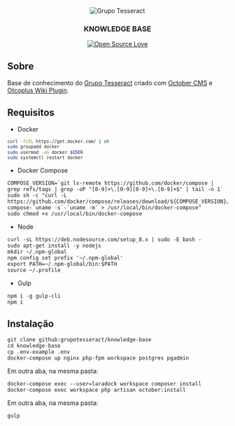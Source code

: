 <p align="center">
  <img src="https://res.cloudinary.com/tesseract/image/upload/c_scale,h_214/v1507448079/logo-tesseract-completo-preto.png" alt="Grupo Tesseract" />
</p>

<h3 align="center">KNOWLEDGE BASE</h3>

<p align="center">
  <a href="https://github.com/ellerbrock/open-source-badges"><img src="https://badges.frapsoft.com/os/v2/open-source.png?v=103" alt="Open Source Love"></a>
</p>

## Sobre

Base de conhecimento do [Grupo Tesseract](https://grupotesseract.com.br) criado com [October CMS](http://octobercms.com) e [Otcoplus Wiki Plugin](https://octobercms.com/plugin/octoplus-wiki).

## Requisitos

- Docker

<small>

``` bash
curl -fsSL https://get.docker.com/ | sh
sudo groupadd docker
sudo usermod -aG docker $USER
sudo systemctl restart docker
```

</small>

- Docker Compose

```
COMPOSE_VERSION=`git ls-remote https://github.com/docker/compose | grep refs/tags | grep -oP "[0-9]+\.[0-9][0-9]+\.[0-9]+$" | tail -n 1`
sudo sh -c "curl -L https://github.com/docker/compose/releases/download/${COMPOSE_VERSION}/docker-compose-`uname -s`-`uname -m` > /usr/local/bin/docker-compose"
sudo chmod +x /usr/local/bin/docker-compose
```

- Node

```
curl -sL https://deb.nodesource.com/setup_8.x | sudo -E bash -
sudo apt-get install -y nodejs
mkdir ~/.npm-global
npm config set prefix '~/.npm-global'
export PATH=~/.npm-global/bin:$PATH
source ~/.profile
```

- Gulp

```
npm i -g gulp-cli
npm i
```

## Instalação


```
git clone github:grupotesseract/knowledge-base
cd knowledge-base
cp .env-example .env
docker-compose up nginx php-fpm workspace postgres pgadmin
```

Em outra aba, na mesma pasta:

```
docker-compose exec --user=laradock workspace composer install
docker-compose exec workspace php artisan october:install
```

Em outra aba, na mesma pasta:

```
gulp
```
